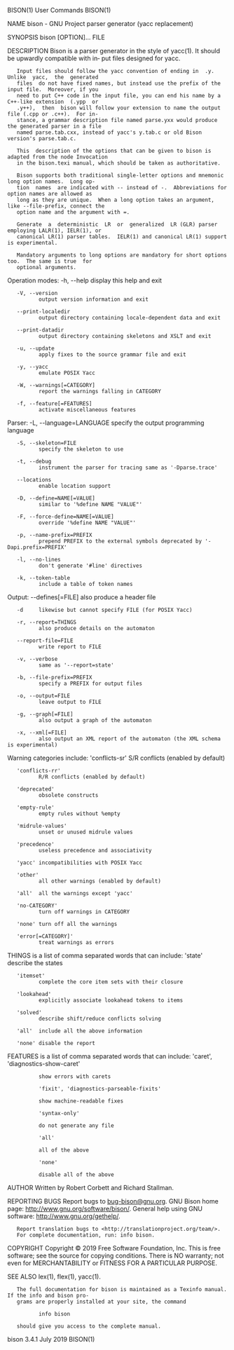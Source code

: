 BISON(1)                                     User Commands                                    BISON(1)

NAME
       bison - GNU Project parser generator (yacc replacement)

SYNOPSIS
       bison [OPTION]... FILE

DESCRIPTION
       Bison is a parser generator in the style of yacc(1).  It should be upwardly compatible with in‐
       put files designed for yacc.

       Input files should follow the yacc convention of ending in  .y.   Unlike  yacc,  the  generated
       files  do not have fixed names, but instead use the prefix of the input file.  Moreover, if you
       need to put C++ code in the input file, you can end his name by a C++-like extension  (.ypp  or
       .y++),  then  bison will follow your extension to name the output file (.cpp or .c++).  For in‐
       stance, a grammar description file named parse.yxx would produce the generated parser in a file
       named parse.tab.cxx, instead of yacc's y.tab.c or old Bison version's parse.tab.c.

       This  description of the options that can be given to bison is adapted from the node Invocation
       in the bison.texi manual, which should be taken as authoritative.

       Bison supports both traditional single-letter options and mnemonic long option names.  Long op‐
       tion  names  are indicated with -- instead of -.  Abbreviations for option names are allowed as
       long as they are unique.  When a long option takes an argument, like --file-prefix, connect the
       option name and the argument with =.

       Generate  a  deterministic  LR  or  generalized  LR (GLR) parser employing LALR(1), IELR(1), or
       canonical LR(1) parser tables.  IELR(1) and canonical LR(1) support is experimental.

       Mandatory arguments to long options are mandatory for short options too.  The same is true  for
       optional arguments.

   Operation modes:
       -h, --help
              display this help and exit

       -V, --version
              output version information and exit

       --print-localedir
              output directory containing locale-dependent data and exit

       --print-datadir
              output directory containing skeletons and XSLT and exit

       -u, --update
              apply fixes to the source grammar file and exit

       -y, --yacc
              emulate POSIX Yacc

       -W, --warnings[=CATEGORY]
              report the warnings falling in CATEGORY

       -f, --feature[=FEATURES]
              activate miscellaneous features

   Parser:
       -L, --language=LANGUAGE
              specify the output programming language

       -S, --skeleton=FILE
              specify the skeleton to use

       -t, --debug
              instrument the parser for tracing same as '-Dparse.trace'

       --locations
              enable location support

       -D, --define=NAME[=VALUE]
              similar to '%define NAME "VALUE"'

       -F, --force-define=NAME[=VALUE]
              override '%define NAME "VALUE"'

       -p, --name-prefix=PREFIX
              prepend PREFIX to the external symbols deprecated by '-Dapi.prefix=PREFIX'

       -l, --no-lines
              don't generate '#line' directives

       -k, --token-table
              include a table of token names

   Output:
       --defines[=FILE]
              also produce a header file

       -d     likewise but cannot specify FILE (for POSIX Yacc)

       -r, --report=THINGS
              also produce details on the automaton

       --report-file=FILE
              write report to FILE

       -v, --verbose
              same as '--report=state'

       -b, --file-prefix=PREFIX
              specify a PREFIX for output files

       -o, --output=FILE
              leave output to FILE

       -g, --graph[=FILE]
              also output a graph of the automaton

       -x, --xml[=FILE]
              also output an XML report of the automaton (the XML schema is experimental)

   Warning categories include:
       'conflicts-sr'
              S/R conflicts (enabled by default)

       'conflicts-rr'
              R/R conflicts (enabled by default)

       'deprecated'
              obsolete constructs

       'empty-rule'
              empty rules without %empty

       'midrule-values'
              unset or unused midrule values

       'precedence'
              useless precedence and associativity

       'yacc' incompatibilities with POSIX Yacc

       'other'
              all other warnings (enabled by default)

       'all'  all the warnings except 'yacc'

       'no-CATEGORY'
              turn off warnings in CATEGORY

       'none' turn off all the warnings

       'error[=CATEGORY]'
              treat warnings as errors

   THINGS is a list of comma separated words that can include:
       'state'
              describe the states

       'itemset'
              complete the core item sets with their closure

       'lookahead'
              explicitly associate lookahead tokens to items

       'solved'
              describe shift/reduce conflicts solving

       'all'  include all the above information

       'none' disable the report

   FEATURES is a list of comma separated words that can include:
              'caret', 'diagnostics-show-caret'

              show errors with carets

              'fixit', 'diagnostics-parseable-fixits'

              show machine-readable fixes

              'syntax-only'

              do not generate any file

              'all'

              all of the above

              'none'

              disable all of the above

AUTHOR
       Written by Robert Corbett and Richard Stallman.

REPORTING BUGS
       Report bugs to <bug-bison@gnu.org>.
       GNU Bison home page: <http://www.gnu.org/software/bison/>.
       General help using GNU software: <http://www.gnu.org/gethelp/>.

       Report translation bugs to <http://translationproject.org/team/>.
       For complete documentation, run: info bison.

COPYRIGHT
       Copyright © 2019 Free Software Foundation, Inc.
       This  is  free software; see the source for copying conditions.  There is NO warranty; not even
       for MERCHANTABILITY or FITNESS FOR A PARTICULAR PURPOSE.

SEE ALSO
       lex(1), flex(1), yacc(1).

       The full documentation for bison is maintained as a Texinfo manual.  If the info and bison pro‐
       grams are properly installed at your site, the command

              info bison

       should give you access to the complete manual.

bison 3.4.1                                    July 2019                                      BISON(1)
